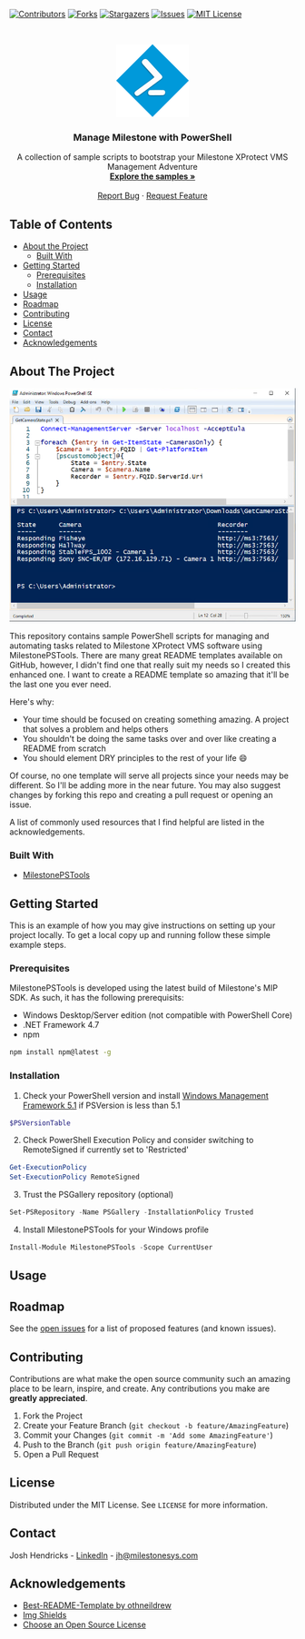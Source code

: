 [![Contributors][contributors-shield]][contributors-url]
[![Forks][forks-shield]][forks-url]
[![Stargazers][stars-shield]][stars-url]
[![Issues][issues-shield]][issues-url]
[![MIT License][license-shield]][license-url]


<!-- PROJECT LOGO -->
<br />
<p align="center">
  <a href="https://github.com/MilestoneSystemsInc/PowerShellSamples">
    <img src="images/logo.png" alt="Logo" width="128" height="128">
  </a>

  <h3 align="center">Manage Milestone with PowerShell</h3>

  <p align="center">
    A collection of sample scripts to bootstrap your Milestone XProtect VMS Management Adventure
    <br />
    <a href="https://github.com/MilestoneSystemsInc/PowerShellSamples"><strong>Explore the samples »</strong></a>
    <br />
    <br />
    <a href="https://github.com/MilestoneSystemsInc/PowerShellSamples/issues">Report Bug</a>
    ·
    <a href="https://github.com/MilestoneSystemsInc/PowerShellSamples/issues">Request Feature</a>
  </p>
</p>



<!-- TABLE OF CONTENTS -->
## Table of Contents

* [About the Project](#about-the-project)
  * [Built With](#built-with)
* [Getting Started](#getting-started)
  * [Prerequisites](#prerequisites)
  * [Installation](#installation)
* [Usage](#usage)
* [Roadmap](#roadmap)
* [Contributing](#contributing)
* [License](#license)
* [Contact](#contact)
* [Acknowledgements](#acknowledgements)



<!-- ABOUT THE PROJECT -->
## About The Project

[![Product Name Screen Shot][product-screenshot]]()

This repository contains sample PowerShell scripts for managing and automating tasks related to Milestone XProtect VMS software using MilestonePSTools.
There are many great README templates available on GitHub, however, I didn't find one that really suit my needs so I created this enhanced one. I want to create a README template so amazing that it'll be the last one you ever need.

Here's why:
* Your time should be focused on creating something amazing. A project that solves a problem and helps others
* You shouldn't be doing the same tasks over and over like creating a README from scratch
* You should element DRY principles to the rest of your life :smile:

Of course, no one template will serve all projects since your needs may be different. So I'll be adding more in the near future. You may also suggest changes by forking this repo and creating a pull request or opening an issue.

A list of commonly used resources that I find helpful are listed in the acknowledgements.

### Built With
* [MilestonePSTools](https://www.powershellgallery.com/packages/MilestonePSTools)



<!-- GETTING STARTED -->
## Getting Started

This is an example of how you may give instructions on setting up your project locally.
To get a local copy up and running follow these simple example steps.

### Prerequisites

MilestonePSTools is developed using the latest build of Milestone's MIP SDK. As such, it has the following prerequisits:
* Windows Desktop/Server edition (not compatible with PowerShell Core)
* .NET Framework 4.7
* npm
```sh
npm install npm@latest -g
```

### Installation

1. Check your PowerShell version and install [Windows Management Framework 5.1](https://www.microsoft.com/en-us/download/details.aspx?id=54616) if PSVersion is less than 5.1
```powershell
$PSVersionTable
```
2. Check PowerShell Execution Policy and consider switching to RemoteSigned if currently set to 'Restricted'
```powershell
Get-ExecutionPolicy
Set-ExecutionPolicy RemoteSigned
```
3. Trust the PSGallery repository (optional)
```powershell
Set-PSRepository -Name PSGallery -InstallationPolicy Trusted
```
4. Install MilestonePSTools for your Windows profile
```powershell
Install-Module MilestonePSTools -Scope CurrentUser
```



<!-- USAGE EXAMPLES -->
## Usage


<!-- ROADMAP -->
## Roadmap

See the [open issues](https://github.com/MilestoneSystemsInc/PowerShellSamples/issues) for a list of proposed features (and known issues).


<!-- CONTRIBUTING -->
## Contributing

Contributions are what make the open source community such an amazing place to be learn, inspire, and create. Any contributions you make are **greatly appreciated**.

1. Fork the Project
2. Create your Feature Branch (`git checkout -b feature/AmazingFeature`)
3. Commit your Changes (`git commit -m 'Add some AmazingFeature'`)
4. Push to the Branch (`git push origin feature/AmazingFeature`)
5. Open a Pull Request



<!-- LICENSE -->
## License

Distributed under the MIT License. See `LICENSE` for more information.



<!-- CONTACT -->
## Contact

Josh Hendricks - [LinkedIn](https://www.linkedin.com/in/joshuahendricks/) - jh@milestonesys.com


<!-- ACKNOWLEDGEMENTS -->
## Acknowledgements
* [Best-README-Template by othneildrew](https://github.com/othneildrew/Best-README-Template)
* [Img Shields](https://shields.io)
* [Choose an Open Source License](https://choosealicense.com)


<!-- MARKDOWN LINKS & IMAGES -->
<!-- https://www.markdownguide.org/basic-syntax/#reference-style-links -->
[contributors-shield]: https://img.shields.io/github/contributors/MilestoneSystemsInc/PowerShellSamples.svg?style=flat-square
[contributors-url]: https://github.com/MilestoneSystemsInc/PowerShellSamples/graphs/contributors
[forks-shield]: https://img.shields.io/github/forks/MilestoneSystemsInc/PowerShellSamples.svg?style=flat-square
[forks-url]: https://github.com/MilestoneSystemsInc/PowerShellSamples/network/members
[stars-shield]: https://img.shields.io/github/stars/MilestoneSystemsInc/PowerShellSamples.svg?style=flat-square
[stars-url]: https://github.com/MilestoneSystemsInc/PowerShellSamples/stargazers
[issues-shield]: https://img.shields.io/github/issues/MilestoneSystemsInc/PowerShellSamples.svg?style=flat-square
[issues-url]: https://github.com/MilestoneSystemsInc/PowerShellSamples/issues
[license-shield]: https://img.shields.io/github/license/MilestoneSystemsInc/PowerShellSamples.svg?style=flat-square
[license-url]: https://github.com/MilestoneSystemsInc/PowerShellSamples/blob/master/LICENSE.txt
[product-screenshot]: images/screenshot.png